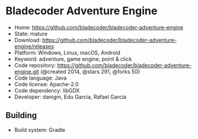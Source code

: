 # Bladecoder Adventure Engine

- Home: https://github.com/bladecoder/bladecoder-adventure-engine
- State: mature
- Download: https://github.com/bladecoder/bladecoder-adventure-engine/releases
- Platform: Windows, Linux, macOS, Android
- Keyword: adventure, game engine, point & click
- Code repository: https://github.com/bladecoder/bladecoder-adventure-engine.git (@created 2014, @stars 291, @forks 50)
- Code language: Java
- Code license: Apache-2.0
- Code dependency: libGDX
- Developer: danigm, Edu Garcia, Rafael Garcia

## Building

- Build system: Gradle
